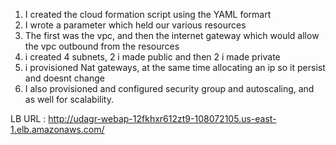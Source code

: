 1. I created the cloud formation script using the YAML formart
2. I wrote a parameter which held our various resources
3. The first was the vpc, and then the internet gateway which would allow the vpc outbound from the resources
4. i created 4 subnets, 2 i made public and then 2 i made private
5. i provisioned Nat gateways, at the same time allocating an ip so it persist and doesnt change
6. I also provisioned and configured security group and autoscaling, and as well for scalability.

LB URL : http://udagr-webap-12fkhxr612zt9-108072105.us-east-1.elb.amazonaws.com/